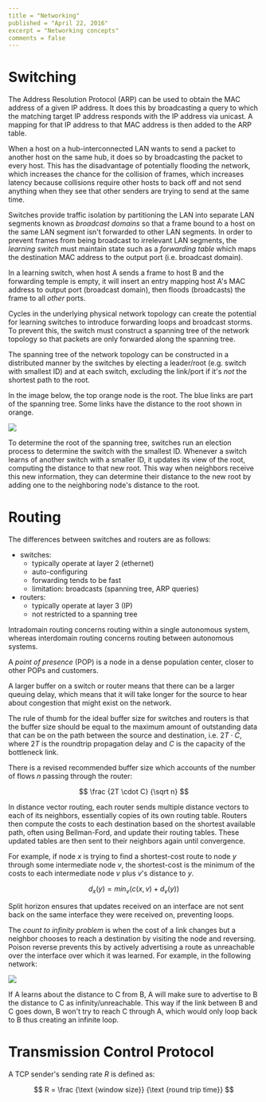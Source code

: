 ```yaml
---
title = "Networking"
published = "April 22, 2016"
excerpt = "Networking concepts"
comments = false
---
```


# Switching

The Address Resolution Protocol (ARP) can be used to obtain the MAC address of a given IP address. It does this by broadcasting a query to which the matching target IP address responds with the IP address via unicast. A mapping for that IP address to that MAC address is then added to the ARP table.

When a host on a hub-interconnected LAN wants to send a packet to another host on the same hub, it does so by broadcasting the packet to every host. This has the disadvantage of potentially flooding the network, which increases the chance for the collision of frames, which increases latency because collisions require other hosts to back off and not send anything when they see that other senders are trying to send at the same time.

Switches provide traffic isolation by partitioning the LAN into separate LAN segments known as _broadcast domains_ so that a frame bound to a host on the same LAN segment isn't forwarded to other LAN segments. In order to prevent frames from being broadcast to irrelevant LAN segments, the _learning switch_ must maintain state such as a _forwarding table_ which maps the destination MAC address to the output port (i.e. broadcast domain).

In a learning switch, when host A sends a frame to host B and the forwarding temple is empty, it will insert an entry mapping host A's MAC address to output port (broadcast domain), then floods (broadcasts) the frame to all _other_ ports.

Cycles in the underlying physical network topology can create the potential for learning switches to introduce forwarding loops and broadcast storms. To prevent this, the switch must construct a spanning tree of the network topology so that packets are only forwarded along the spanning tree.

The spanning tree of the network topology can be constructed in a distributed manner by the switches by electing a leader/root (e.g. switch with smallest ID) and at each switch, excluding the link/port if it's _not_ the shortest path to the root.

In the image below, the top orange node is the root. The blue links are part of the spanning tree. Some links have the distance to the root shown in orange.

<img src="//i.imgur.com/GpjILZs.png" class="center" />

To determine the root of the spanning tree, switches run an election process to determine the switch with the smallest ID. Whenever a switch learns of another switch with a smaller ID, it updates its view of the root, computing the distance to that new root. This way when neighbors receive this new information, they can determine their distance to the new root by adding one to the neighboring node's distance to the root.

# Routing

The differences between switches and routers are as follows:

* switches:
    * typically operate at layer 2 (ethernet)
    * auto-configuring
    * forwarding tends to be fast
    * limitation: broadcasts (spanning tree, ARP queries)
* routers:
    * typically operate at layer 3 (IP)
    * not restricted to a spanning tree

Intradomain routing concerns routing within a single autonomous system, whereas interdomain routing concerns routing between autonomous systems.

A _point of presence_ (POP) is a node in a dense population center, closer to other POPs and customers.

A larger buffer on a switch or router means that there can be a larger queuing delay, which means that it will take longer for the source to hear about congestion that might exist on the network.

The rule of thumb for the ideal buffer size for switches and routers is that the buffer size should be equal to the maximum amount of outstanding data that can be on the path between the source and destination, i.e. $2T \cdot C$, where $2T$ is the roundtrip propagation delay and $C$ is the capacity of the bottleneck link.

There is a revised recommended buffer size which accounts of the number of flows $n$ passing through the router:

$$ \frac {2T \cdot C} {\sqrt n} $$

In distance vector routing, each router sends multiple distance vectors to each of its neighbors, essentially copies of its own routing table. Routers then compute the costs to each destination based on the shortest available path, often using Bellman-Ford, and update their routing tables. These updated tables are then sent to their neighbors again until convergence.

For example, if node $x$ is trying to find a shortest-cost route to node $y$ through some intermediate node $v$, the shortest-cost is the minimum of the costs to each intermediate node $v$ plus $v$'s distance to $y$.

$$ d_x (y) = min_v \left( c(x, v) + d_v (y) \right) $$

Split horizon ensures that updates received on an interface are not sent back on the same interface they were received on, preventing loops.

The _count to infinity problem_ is when the cost of a link changes but a neighbor chooses to reach a destination by visiting the node and reversing. Poison reverse prevents this by actively advertising a route as unreachable over the interface over which it was learned. For example, in the following network:

<img src="//upload.wikimedia.org/wikipedia/commons/thumb/b/ba/A-B-C.svg/300px-A-B-C.svg.png" class="center" />

If A learns about the distance to C from B, A will make sure to advertise to B the distance to C as infinity/unreachable. This way if the link between B and C goes down, B won't try to reach C through A, which would only loop back to B thus creating an infinite loop.

# Transmission Control Protocol

A TCP sender's sending rate $R$ is defined as:

$$ R = \frac {\text {window size}} {\text {round trip time}} $$
